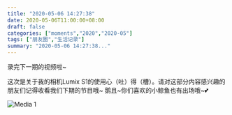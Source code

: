 ```yaml
---
title: "2020-05-06 14:27:38"
date: 2020-05-06T11:00:00+08:00
draft: false
categories: ["moments","2020","2020-05"]
tags: ["朋友圈","生活记录"]
summary: "2020-05-06 14:27:38..."
---
```


录完下一期的视频啦~

这次是关于我的相机Lumix S1的使用心（吐）得（槽）。请对这部分内容感兴趣的朋友们记得收看我们下期的节目哦~
鹅且~你们喜欢的小鲸鱼也有出场哦~💕

![Media 1](/Moments/photos/2020-05-06/202005061427380.jpg)

